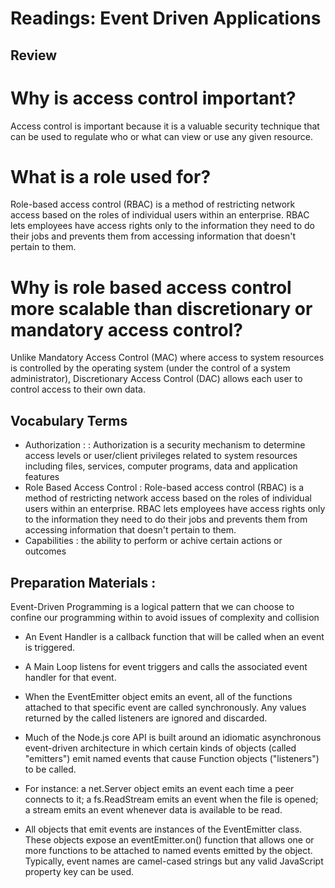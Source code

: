 # Readings: Event Driven Applications


## Review

# Why is access control important?
Access control is important because it is a valuable security technique that can be used to regulate who or what can view or use any given resource.

# What is a role used for?
Role-based access control (RBAC) is a method of restricting network access based on the roles of individual users within an enterprise. RBAC lets employees have access rights only to the information they need to do their jobs and prevents them from accessing information that doesn't pertain to them.

# Why is role based access control more scalable than discretionary or mandatory access control?
Unlike Mandatory Access Control (MAC) where access to system resources is controlled by the operating system (under the control of a system administrator), Discretionary Access Control (DAC) allows each user to control access to their own data.



## Vocabulary Terms

- Authorization : : Authorization is a security mechanism to determine access levels or user/client privileges related to system resources including files, services, computer programs, data and application features
- Role Based Access Control : Role-based access control (RBAC) is a method of restricting network access based on the roles of individual users within an enterprise. RBAC lets employees have access rights only to the information they need to do their jobs and prevents them from accessing information that doesn't pertain to them.
- Capabilities : the ability to perform or achive certain actions or outcomes 


## Preparation Materials :

Event-Driven Programming is a logical pattern that we can choose to confine our programming within to avoid issues of complexity and collision
- An Event Handler is a callback function that will be called when an event is triggered.
- A Main Loop listens for event triggers and calls the associated event handler for that event.
- When the EventEmitter object emits an event, all of the functions attached to that specific event are called synchronously. Any values returned by the called listeners are ignored and discarded.
- Much of the Node.js core API is built around an idiomatic asynchronous event-driven architecture in which certain kinds of objects (called "emitters") emit named events that cause Function objects ("listeners") to be called.

- For instance: a net.Server object emits an event each time a peer connects to it; a fs.ReadStream emits an event when the file is opened; a stream emits an event whenever data is available to be read.

- All objects that emit events are instances of the EventEmitter class. These objects expose an eventEmitter.on() function that allows one or more functions to be attached to named events emitted by the object. Typically, event names are camel-cased strings but any valid JavaScript property key can be used.

